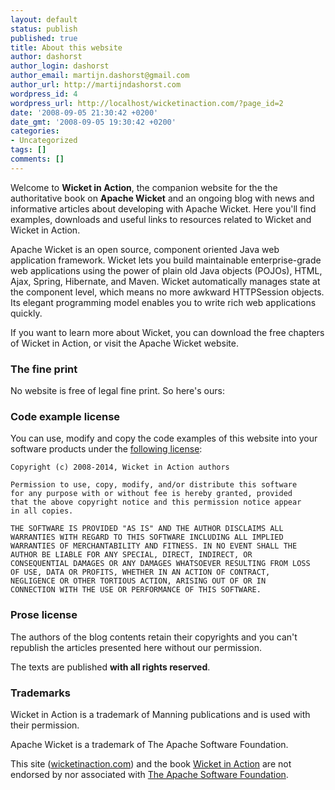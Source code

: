 ```yaml
---
layout: default
status: publish
published: true
title: About this website
author: dashorst
author_login: dashorst
author_email: martijn.dashorst@gmail.com
author_url: http://martijndashorst.com
wordpress_id: 4
wordpress_url: http://localhost/wicketinaction.com/?page_id=2
date: '2008-09-05 21:30:42 +0200'
date_gmt: '2008-09-05 19:30:42 +0200'
categories:
- Uncategorized
tags: []
comments: []
---
```


Welcome to **Wicket in Action**, the companion website for the the
authoritative book on <strong>Apache Wicket</strong> and an ongoing
blog with news and informative articles about developing with Apache
Wicket. Here you'll find examples, downloads and useful links to
resources related to Wicket and Wicket in Action.

Apache Wicket is an open source, component oriented Java web
application framework. Wicket lets you build maintainable
enterprise-grade web applications using the power of plain old Java
objects (POJOs), HTML, Ajax, Spring, Hibernate, and Maven. Wicket
automatically manages state at the component level, which means no more
awkward HTTPSession objects. Its elegant programming model enables you
to write rich web applications quickly.

If you want to learn more about Wicket, you can download the free
chapters of Wicket in Action, or visit the Apache Wicket website.

### The fine print

No website is free of legal fine print. So here's ours:

### Code example license


You can use, modify and copy the code examples of this website into
your software products under the [following license][4]:

    Copyright (c) 2008-2014, Wicket in Action authors
    
    Permission to use, copy, modify, and/or distribute this software
    for any purpose with or without fee is hereby granted, provided
    that the above copyright notice and this permission notice appear
    in all copies.
    
    THE SOFTWARE IS PROVIDED "AS IS" AND THE AUTHOR DISCLAIMS ALL
    WARRANTIES WITH REGARD TO THIS SOFTWARE INCLUDING ALL IMPLIED
    WARRANTIES OF MERCHANTABILITY AND FITNESS. IN NO EVENT SHALL THE
    AUTHOR BE LIABLE FOR ANY SPECIAL, DIRECT, INDIRECT, OR
    CONSEQUENTIAL DAMAGES OR ANY DAMAGES WHATSOEVER RESULTING FROM LOSS
    OF USE, DATA OR PROFITS, WHETHER IN AN ACTION OF CONTRACT,
    NEGLIGENCE OR OTHER TORTIOUS ACTION, ARISING OUT OF OR IN
    CONNECTION WITH THE USE OR PERFORMANCE OF THIS SOFTWARE.

### Prose license

The authors of the blog contents retain their copyrights and you can't
republish the articles presented here without our permission.

The texts are published **with all rights reserved**.

### Trademarks

Wicket in Action is a trademark of Manning publications and is used
with their permission.

Apache Wicket is a trademark of The&nbsp;Apache&nbsp;Software&nbsp;Foundation.

This site ([wicketinaction.com][1]) and the book [Wicket in Action][2]
are not endorsed by nor associated with [The&nbsp;Apache&nbsp;Software&nbsp;Foundation][3].


[1]: http://wicketinaction.com
[2]: http://manning.com/dashorst
[3]: http://www.apache.org
[4]: http://opensource.org/licenses/isc-license.txt
